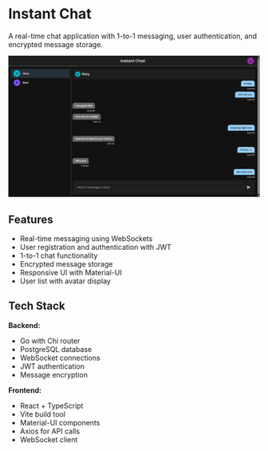 # Instant Chat

A real-time chat application with 1-to-1 messaging, user authentication, and encrypted message storage.

![img_1.png](img_1.png)

## Features

- Real-time messaging using WebSockets
- User registration and authentication with JWT
- 1-to-1 chat functionality
- Encrypted message storage
- Responsive UI with Material-UI
- User list with avatar display

## Tech Stack

**Backend:**

- Go with Chi router
- PostgreSQL database
- WebSocket connections
- JWT authentication
- Message encryption

**Frontend:**

- React + TypeScript
- Vite build tool
- Material-UI components
- Axios for API calls
- WebSocket client
